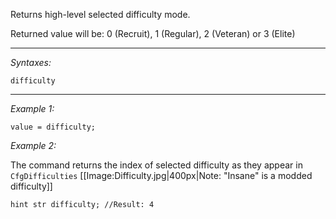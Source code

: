 Returns high-level selected difficulty mode.   

Returned value will be: 0 (Recruit), 1 (Regular), 2 (Veteran) or 3 (Elite)


---
*Syntaxes:*

`difficulty`

---
*Example 1:*

```sqf
value = difficulty;
```

*Example 2:*

The command returns the index of selected difficulty as they appear in `CfgDifficulties`
[[Image:Difficulty.jpg|400px|Note: "Insane" is a modded difficulty]]

```sqf
hint str difficulty; //Result: 4
```